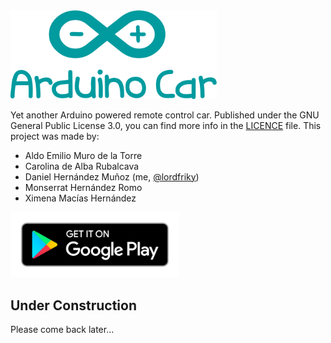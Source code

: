 <img src="https://github.com/lordfriky/Arduino-Car/raw/master/res/logo.png" alt="Arduino Car Logo" width="330"/>

Yet another Arduino powered remote control car.
Published under the GNU General Public License 3.0, you can find more info in the [LICENCE](https://github.com/lordfriky/Arduino-Car/blob/master/LICENSE) file.
This project was made by:
- Aldo Emilio Muro de la Torre
- Carolina de Alba Rubalcava
- Daniel Hernández Muñoz (me, [@lordfriky](https://github.com/lordfriky))
- Monserrat Hernández Romo
- Ximena Macías Hernández

<a href="https://play.google.com/store/apps/details?id=appinventor.ai_lord_friky_43.TheCarControl"><img src="https://github.com/lordfriky/Arduino-Car/raw/master/res/googleplay.png" alt="Get It On Google Play" width="270"/></a>

## Under Construction
Please come back later...
